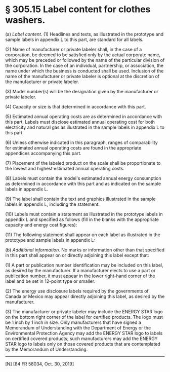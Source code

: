 # § 305.15   Label content for clothes washers.

(a) *Label content.* (1) Headlines and texts, as illustrated in the prototype and sample labels in appendix L to this part, are standard for all labels.


(2) Name of manufacturer or private labeler shall, in the case of a corporation, be deemed to be satisfied only by the actual corporate name, which may be preceded or followed by the name of the particular division of the corporation. In the case of an individual, partnership, or association, the name under which the business is conducted shall be used. Inclusion of the name of the manufacturer or private labeler is optional at the discretion of the manufacturer or private labeler.


(3) Model number(s) will be the designation given by the manufacturer or private labeler.


(4) Capacity or size is that determined in accordance with this part.


(5) Estimated annual operating costs are as determined in accordance with this part. Labels must disclose estimated annual operating cost for both electricity and natural gas as illustrated in the sample labels in appendix L to this part.


(6) Unless otherwise indicated in this paragraph, ranges of comparability for estimated annual operating costs are found in the appropriate appendices accompanying this part.


(7) Placement of the labeled product on the scale shall be proportionate to the lowest and highest estimated annual operating costs.


(8) Labels must contain the model's estimated annual energy consumption as determined in accordance with this part and as indicated on the sample labels in appendix L.


(9) The label shall contain the text and graphics illustrated in the sample labels in appendix L, including the statement:


(10) Labels must contain a statement as illustrated in the prototype labels in appendix L and specified as follows (fill in the blanks with the appropriate capacity and energy cost figures):


(11) The following statement shall appear on each label as illustrated in the prototype and sample labels in appendix L:


(b) *Additional information.* No marks or information other than that specified in this part shall appear on or directly adjoining this label except that:


(1) A part or publication number identification may be included on this label, as desired by the manufacturer. If a manufacturer elects to use a part or publication number, it must appear in the lower right-hand corner of the label and be set in 12-point type or smaller.


(2) The energy use disclosure labels required by the governments of Canada or Mexico may appear directly adjoining this label, as desired by the manufacturer.


(3) The manufacturer or private labeler may include the ENERGY STAR logo on the bottom right corner of the label for certified products. The logo must be 1 inch by 1 inch in size. Only manufacturers that have signed a Memorandum of Understanding with the Department of Energy or the Environmental Protection Agency may add the ENERGY STAR logo to labels on certified covered products; such manufacturers may add the ENERGY STAR logo to labels only on those covered products that are contemplated by the Memorandum of Understanding.



---

[N] [84 FR 58034, Oct. 30, 2019]





